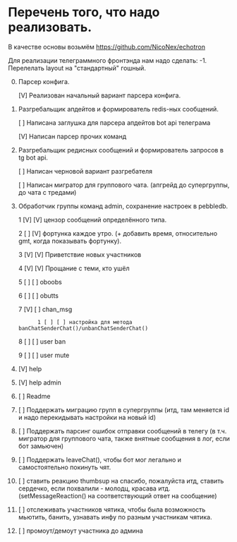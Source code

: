 # Перечень того, что надо реализовать.

В качестве основы возьмём https://github.com/NicoNex/echotron 

Для реализации телеграммного фронтэнда нам надо сделать:
-1. Перелелать layout на "стандартный" гошный.

0. Парсер конфига.

   [V] Реализован начальный вариант парсера конфига.

1. Разгребальщик апдейтов и формирователь redis-ных сообщений.

   [ ] Написана заглушка для парсера апдейтов bot api телеграма

   [V] Написан парсер прочих команд

2. Разгребальщик редисных сообщений и формирователь запросов в tg bot api.

   [ ] Написан черновой вариант разгребателя

   [ ] Написан мигратор для группового чата. (апгрейд до супергруппы, до чата с тредами)

3. Обработчик группы команд admin, сохранение настроек в pebbledb.

   1 [V] [V] цензор сообщений определённого типа.

   2 [ ] [V] фортунка каждое утро. (+ добавить время, относительно gmt, когда показывать фортунку).

   3 [V] [V] Приветствие новых участников

   4 [V] [V] Прощание с теми, кто ушёл

   5 [ ] [ ] oboobs

   6 [ ] [ ] obutts

   7 [V] [ ] chan_msg

             1 [ ] [ ] настройка для метода banChatSenderChat()/unbanChatSenderChat()

   8 [ ] [ ] user ban

   9 [ ] [ ] user mute

4. [V] help

5. [V] help admin

6. [ ] Readme

7. [ ] Поддержать миграцию групп в супергруппы (итд, там меняется id и надо перекидывать настройки на новый id)

8. [ ] Поддержать парсинг ошибок отправки сообщений в телегу (в т.ч. мигратор для группового чата, также внятные сообщения в лог, если бот замьючен)

9. [ ] Поддержать leaveChat(), чтобы бот мог легально и самостоятельно покинуть чят.

10. [ ] ставить реакцию thumbsup на спасибо, пожалуйста итд, ставить сердечко, если похвалили - молодц, красава итд. (setMessageReaction() на соответствующий ответ на сообщение)

11. [ ] отслеживать участников чятика, чтобы была возможность мьютить, банить, узнавать инфу по разным участникам чятика.

12. [ ] промоут/демоут участника до админа


